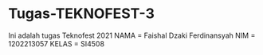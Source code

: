 # Tugas-TEKNOFEST-3
Ini adalah tugas Teknofest 2021
NAMA   = Faishal Dzaki Ferdinansyah
NIM   = 1202213057
KELAS = SI4508
